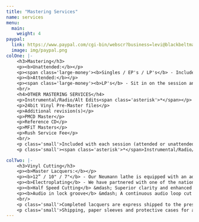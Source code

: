 ```yaml
---
title: "Mastering Services"
name: services
menu:
  main:
    weight: 4
paypal:
  link: https://www.paypal.com/cgi-bin/webscr?business=levi@blackbeltmastering.com&cmd=_xclick&currency_code=USD&amount=0&item_name=Mastering
  image: img/paypal.png
colOne: |-
    <h3>Mastering</h3>
    <p><b>Unattended:</b></p>
    <p><span class='large-money'><b>Singles / EP's / LP's</b> - Includes WAV files for digital distribution and one free hour of revisions if needed.</span></p>
    <p><b>Attended:</b></p>
    <p><span class='large-money'><b>LP's</b> - Sit in on the session and be involved in the process. Walk away with everything you need for digital distribution and a physical reference for listening at home.</span></p>
    <br/>
    <h4>OTHER MASTERING SERVICES</h4>
    <p>Instrumental/Radio/Alt Edits<span class='asterisk'>*</span></p>
    <p>24bit Vinyl Pre-Master files</p>
    <p>Additional revision(s)</p>
    <p>PMCD Master</p>
    <p>Reference CD</p>
    <p>MFiT Masters</p>
    <p>Rush Service Fee</p>
    <br/>
    <p class='small'>Included with each session (attended or unattended) you will receive WAV files of the masters for digital distribution or a DDPi production master used by duplication plants to manufacture CD's. One free hour of revisions is also included with every session if needed.</p>
    <p class='small'><span class='asterisk'>*</span>Instrumental/Radio/Alt edits must be supplied at the time of the initial mastering session. Alt mixes received after mastering is complete are billed at the full unattended rate</p>

colTwo: |-
    <h3>Vinyl Cutting</h3>
    <p><b>Master Lacquers:</b></p>
    <p><b>12” / 10" / 7"</b> - Our Neumann lathe is equipped with an advanced 'Pitch18' cutting computer from Switzerland that cuts longer sides with better land use and retains more clarity on longer sides compared to other cutting systems.</p>
    <p><b>Electroplating</b> - We have partnered with one of the nations best electroplating plants, RTI, to offer 2-step and 3-step processing. On request, the 'metal mother' can be reviewed here before stampers are shipped to the plant to ensure that your record is pressed with the highest quality parts.</p>
    <p><b>Half Speed Cutting</b> &mdash; Superior clarity and enhanced stereo imaging. The increased depth and transient articulation of a half-speed cut will elevate your music on vinyl.</p>
    <p><b>Audio in lock groove</b> &mdash; A continuous audio loop cut in to the lock groove at the end of your side.</p>
    <br/>
    <p class='small'>Completed lacquers are express shipped to the pressing plant of your choice, and the cost for this is approximately $80. Shipping is paid for by you, the client. Whenever possible, we will combine multiple orders to lower the shipping cost.</p>
    <p class='small'>Shipping, paper sleeves and protective cases for acetates are included in the price.</p>
---
```




